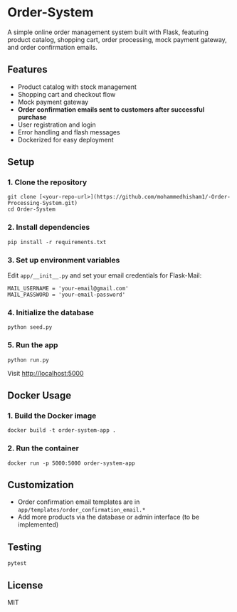 # Order-System

A simple online order management system built with Flask, featuring product catalog, shopping cart, order processing, mock payment gateway, and order confirmation emails.

## Features
- Product catalog with stock management
- Shopping cart and checkout flow
- Mock payment gateway
- **Order confirmation emails sent to customers after successful purchase**
- User registration and login
- Error handling and flash messages
- Dockerized for easy deployment

## Setup

### 1. Clone the repository
```
git clone [<your-repo-url>](https://github.com/mohammedhisham1/-Order-Processing-System.git)
cd Order-System
```

### 2. Install dependencies
```
pip install -r requirements.txt
```

### 3. Set up environment variables
Edit `app/__init__.py` and set your email credentials for Flask-Mail:
```
MAIL_USERNAME = 'your-email@gmail.com'
MAIL_PASSWORD = 'your-email-password'
```

### 4. Initialize the database
```
python seed.py
```

### 5. Run the app
```
python run.py
```
Visit [http://localhost:5000](http://localhost:5000)

## Docker Usage

### 1. Build the Docker image
```
docker build -t order-system-app .
```

### 2. Run the container
```
docker run -p 5000:5000 order-system-app
```

## Customization
- Order confirmation email templates are in `app/templates/order_confirmation_email.*`
- Add more products via the database or admin interface (to be implemented)

## Testing
```
pytest
```

## License
MIT 
